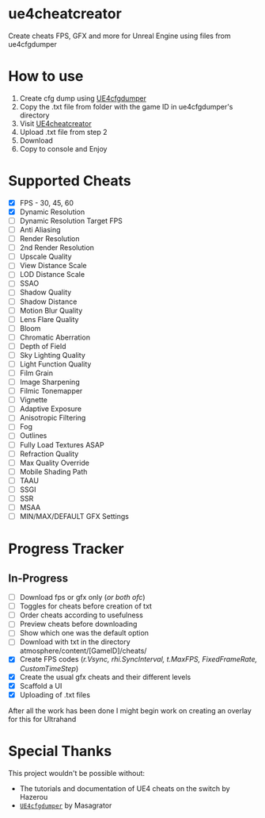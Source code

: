 # ue4cheatcreator
Create cheats FPS, GFX and more for Unreal Engine using files from ue4cfgdumper

# How to use 
1. Create cfg dump using [UE4cfgdumper](https://github.com/masagrator/UE4cfgdumper)
2. Copy the .txt file from folder with the game ID in ue4cfgdumper's directory 
3. Visit [UE4cheatcreator](https://ue4cheatcreator.vercel.app)
4. Upload .txt file from step 2 
5. Download
6. Copy to console and Enjoy 

# Supported Cheats
- [x] FPS - 30, 45, 60
- [x] Dynamic Resolution 
- [ ] Dynamic Resolution Target FPS
- [ ] Anti Aliasing 
- [ ] Render Resolution
- [ ] 2nd Render Resolution 
- [ ] Upscale Quality 
- [ ] View Distance Scale 
- [ ] LOD Distance Scale 
- [ ] SSAO 
- [ ] Shadow Quality 
- [ ] Shadow Distance
- [ ] Motion Blur Quality 
- [ ] Lens Flare Quality 
- [ ] Bloom
- [ ] Chromatic Aberration 
- [ ] Depth of Field 
- [ ] Sky Lighting Quality 
- [ ] Light Function Quality 
- [ ] Film Grain 
- [ ] Image Sharpening 
- [ ] Filmic Tonemapper
- [ ] Vignette 
- [ ] Adaptive Exposure
- [ ] Anisotropic Filtering 
- [ ] Fog 
- [ ] Outlines 
- [ ] Fully Load Textures ASAP
- [ ] Refraction Quality 
- [ ] Max Quality Override 
- [ ] Mobile Shading Path 
- [ ] TAAU
- [ ] SSGI
- [ ] SSR
- [ ] MSAA
- [ ] MIN/MAX/DEFAULT GFX Settings

# Progress Tracker
## In-Progress 
- [ ]  Download fps or gfx only (_or both ofc_)
- [ ]  Toggles for cheats before creation of txt
- [ ]  Order cheats according to usefulness
- [ ]  Preview cheats before downloading
- [ ]  Show which one was the default option
- [ ]  Download with txt in the directory atmosphere/content/[GameID]/cheats/
- [x] Create FPS codes (_r.Vsync, rhi.SyncInterval, t.MaxFPS, FixedFrameRate, CustomTimeStep_)
- [x] Create the usual gfx cheats and their different levels
- [x] Scaffold a UI
- [x] Uploading of .txt files

After all the work has been done I might begin work on creating an overlay for this for Ultrahand 

# Special Thanks
This project wouldn't be possible without:
- The tutorials and documentation of UE4 cheats on the switch by Hazerou 
- [`UE4cfgdumper`](https://github.com/masagrator/UE4cfgdumper) by Masagrator 